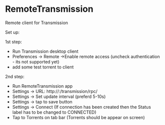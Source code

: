RemoteTransmission
==================

Remote client for Transmission

Set up:

1st step:
  - Run Transmission desktop client
  - Preferences -> Remote ->Enable remote access (uncheck authentication - its not supported yet)
  - add some test torrent to client
  

2nd step:
  - Run RemoteTransmission app
  - Settings -> URL: http://<ipAddress>:<port>/transmission/rpc/
  - Settings -> Set update interval (preferd 5-10s)
  - Settings -> tap to save button
  - Settings -> Connect (If connection has been created then the Status label has to be changed to CONNECTED)
  - Tap to Torrents on tab bar (Torrents should be appear on screen)
